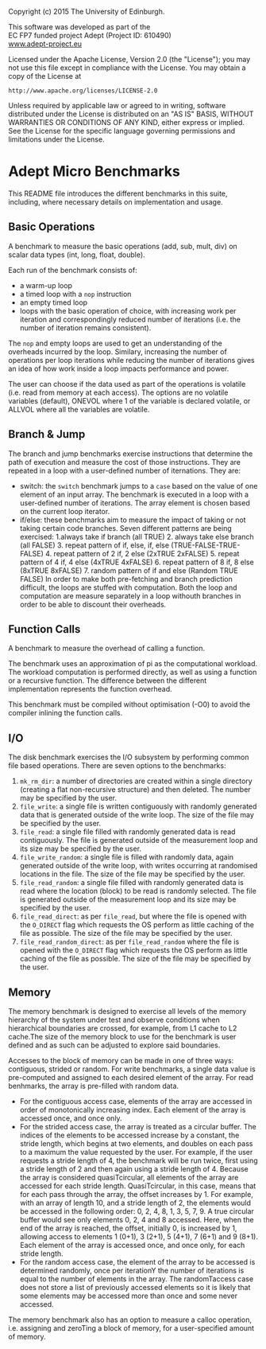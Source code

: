Copyright (c) 2015 The University of Edinburgh.
 
This software was developed as part of the                       
EC FP7 funded project Adept (Project ID: 610490)                 
    www.adept-project.eu                                            

Licensed under the Apache License, Version 2.0 (the "License");
you may not use this file except in compliance with the License.
You may obtain a copy of the License at

    http://www.apache.org/licenses/LICENSE-2.0

Unless required by applicable law or agreed to in writing, software
distributed under the License is distributed on an "AS IS" BASIS,
WITHOUT WARRANTIES OR CONDITIONS OF ANY KIND, either express or implied.
See the License for the specific language governing permissions and
limitations under the License.

# Adept Micro Benchmarks

This README file introduces the different benchmarks in this suite, including, where necessary details on implementation and usage.

## Basic Operations

A benchmark to measure the basic operations (add, sub, mult, div) on scalar data types (int, long, float, double).

Each run of the benchmark consists of:

- a warm-up loop
- a timed loop with a `nop` instruction
- an empty timed loop
- loops with the basic operation of choice, with increasing work per iteration and correspondingly reduced number of iterations (i.e. the number of iteration remains consistent).
  
The `nop` and empty loops are used to get an understanding of the overheads incurred by the loop. Similary, increasing the number of operations per loop iterations while reducing the number of iterations gives an idea of how work inside a loop impacts performance and power.

The user can choose if the data used as part of the operations is volatile (i.e. read from memory at each access). The options are no volatile variables (default), ONEVOL where 1 of the variable is declared volatile, or ALLVOL where all the variables are volatile.

## Branch & Jump

The branch and jump benchmarks exercise instructions that determine the path of execution and measure the cost of those instructions. They are repeated in a loop with a user-defined number of iternations. They are:

- switch: the `switch` benchmark jumps to a `case` based on the value of one element of an input array. The benchmark is executed in a loop with a user-defined number of iterations. The array element is chosen based on the current loop iterator.  
- if/else: these benchmarks aim to measure the impact of taking or not taking certain code branches. Seven different patterns are being exercised: 
  1.always take if branch (all TRUE)
  2. always take else branch (all FALSE)
  3. repeat pattern of if, else, if, else (TRUE-FALSE-TRUE-FALSE)
  4. repeat pattern of 2 if, 2 else (2xTRUE 2xFALSE)
  5. repeat pattern of 4 if, 4 else (4xTRUE 4xFALSE)
  6. repeat pattern of 8 if, 8 else (8xTRUE 8xFALSE)
  7. random pattern of if and else (Random TRUE FALSE)
In order to make both pre-fetching and branch prediction difficult, the loops are stuffed with computation. Both the loop and computation are measure separately in a loop withouth branches in order to be able to discount their overheads.

## Function Calls

A benchmark to measure the overhead of calling a function.

The benchmark uses an approximation of pi as the computational workload. The workload computation is performed directly, as well as using a function or a recursive function. The difference between the different implementation represents the function overhead.

This benchmark must be compiled without optimisation (-O0) to avoid the compiler inlining the function calls.

## I/O
The disk benchmark exercises the I/O subsystem by performing common file based operations. There are seven options to the benchmarks:

1. `mk_rm_dir`: a number of directories are created within a single directory (creating a flat non-recursive structure) and then deleted. The number may be specified by the user. 
2. `file_write`: a single file is written contiguously with randomly generated data that is generated outside of the write loop. The size of the file may be specified by the user. 
3. `file_read`: a single file filled with randomly generated data is read contiguously. The file is generated outside of the measurement loop and its size may be specified by the user. 
4. `file_write_random`: a single file is filled with randomly data, again generated outside of the write loop, with writes occurring at randomised locations in the file. The size of the file may be specified by the user. 
5. `file_read_random`: a single file filled with randomly generated data is read where the location (block) to be read is randomly selected. The file is generated outside of the measurement loop and its size may be specified by the user. 
6. `file_read_direct`: as per `file_read`, but where the file is opened with the `O_DIRECT` flag which requests the OS perform as little caching of the file as possible. The size of the file may be specified by the user. 
7. `file_read_random_direct`: as per `file_read_random` where the file is opened with the `O_DIRECT` flag which requests the OS perform as little caching of the file as possible. The size of the file may be specified by the user. 

## Memory
The memory benchmark is designed to exercise all levels of the memory hierarchy of the system under test and observe conditions when hierarchical boundaries are crossed, for example, from L1 cache to L2 cache.The size of the memory block to use for the benchmark is user defined and as such can be adjusted to explore said boundaries.

Accesses to the block of memory can be made in one of three ways: contiguous, strided or random. For write benchmarks, a single data value is pre-computed and assigned to each desired element of the array. For read benhmarks, the array is pre-filled with random data. 

* For the contiguous access case, elements of the array are accessed in order of monotonically increasing index. Each element of the array is accessed once, and once only.
* For the strided access case, the array is treated as a circular buffer. The indices of the elements to be accessed increase by a constant, the stride length, which begins at two elements, and doubles on each pass to a maximum the value requested by the user. For example, if the user requests a stride length of 4, the benchmark will be run twice, first using a stride length of 2 and then again using a stride length of 4. Because the array is considered quasiTcircular, all elements of the array are accessed for each stride length. QuasiTcircular, in this case, means that for each pass through the array, the offset increases by 1. For example, with an array of length 10, and a stride length of 2, the elements would be accessed in the following order: 0, 2, 4, 8, 1, 3, 5, 7, 9. A true circular buffer would see only elements 0, 2, 4 and 8 accessed. Here, when the end of the array is reached, the offset, initially 0, is increased by 1, allowing access to elements 1 (0+1), 3 (2+1), 5 (4+1), 7 (6+1) and 9 (8+1). Each element of the array is accessed once, and once only, for each stride length. 
* For the random access case, the element of the array to be accessed is determined randomly, once per iterationY the number of iterations is equal to the number of elements in the array. The randomTaccess case does not store a list of previously accessed elements so it is likely that some elements may be accessed more than once and some never accessed.

The memory benchmark also has an option to measure a calloc operation, i.e. assigning and zeroTing a block of memory, for a user-specified amount of memory.